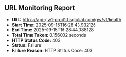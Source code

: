 ## URL Monitoring Report

- **URL:** https://api-gw1-prod1.fisglobal.com/gw/v1/health
- **Start Time:** 2025-09-15T16:28:43.932126
- **End Time:** 2025-09-15T16:28:44.088128
- **Total Time Taken:** 0.156002 seconds
- **HTTP Status Code:** 403
- **Status:** Failure
- **Failure Reason:** HTTP Status Code: 403
